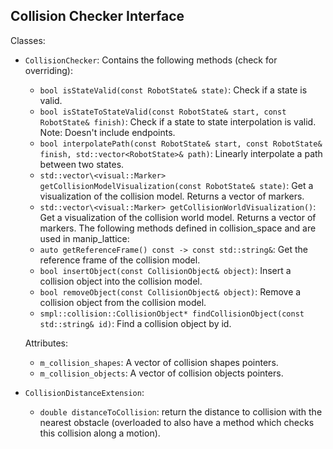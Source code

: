 Collision Checker Interface
---

Classes:
* `CollisionChecker`: Contains the following methods (check for overriding):
    * `bool isStateValid(const RobotState& state)`: Check if a state is valid. 
    * `bool isStateToStateValid(const RobotState& start, const RobotState& finish)`: Check if a state to state interpolation is valid. Note: Doesn't include endpoints.
    * `bool interpolatePath(const RobotState& start, const RobotState& finish, std::vector<RobotState>& path)`: Linearly interpolate a path between two states.
    * `std::vector\<visual::Marker> getCollisionModelVisualization(const RobotState& state)`: Get a visualization of the collision model. Returns a vector of markers.
    * `std::vector\<visual::Marker> getCollisionWorldVisualization()`: Get a visualization of the collision world model. Returns a vector of markers.
  The following methods defined in collision_space and are used in manip_lattice:
    * `auto getReferenceFrame() const -> const std::string&`: Get the reference frame of the collision model.
    * `bool insertObject(const CollisionObject& object)`: Insert a collision object into the collision model.
    * `bool removeObject(const CollisionObject& object)`: Remove a collision object from the collision model.
    * `smpl::collision::CollisionObject* findCollisionObject(const std::string& id)`: Find a collision object by id.

    Attributes:
  * `m_collision_shapes`: A vector of collision shapes pointers.
  * `m_collision_objects`: A vector of collision objects pointers.

* `CollisionDistanceExtension`:
    * `double distanceToCollision`: return the distance to collision with the nearest obstacle (overloaded to also have a method which checks this collision along a motion).
